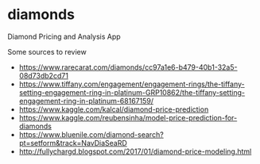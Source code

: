 # diamonds

Diamond Pricing and Analysis App

Some sources to review

- https://www.rarecarat.com/diamonds/cc97a1e6-b479-40b1-32a5-08d73db2cd71
- https://www.tiffany.com/engagement/engagement-rings/the-tiffany-setting-engagement-ring-in-platinum-GRP10862/the-tiffany-setting-engagement-ring-in-platinum-68167159/
- https://www.kaggle.com/kalcal/diamond-price-prediction
- https://www.kaggle.com/reubensinha/model-price-prediction-for-diamonds
- https://www.bluenile.com/diamond-search?pt=setform&track=NavDiaSeaRD
- http://fullychargd.blogspot.com/2017/01/diamond-price-modeling.html

